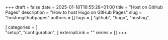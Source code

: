 +++ 
draft = false
date = 2025-01-18T16:55:28+01:00
title = "Host on GitHub Pages"
description = "How to host Hugo on GitHub Pages"
slug = "hostongithubpages"
authors = []
tags = [
    "github",
    "hugo",
    "hosting",

]
categories = [    
    "setup",
    "configuration",
    ]
externalLink = ""
series = []
+++
